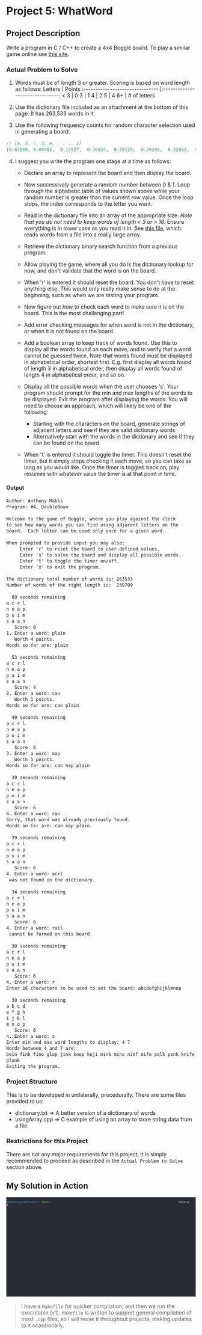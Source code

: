 # Project 5: WhatWord

## Project Description

Write a program in C / C++ to create a 4x4 Boggle board.  To play a similar game online see [this site](wordtwist.org).

### Actual Problem to Solve

1. Words must be of length 3 or greater. Scoring is based on word length as follows:
    Letters                          |  Points
    :-------------------------------:|:-------------------------------:
    < 3                              | 0
    3                                | 1
    4                                | 2
    5                                | 4
    6+                               | # of letters

2. Use the dictionary file included as an attachment at the bottom of this page. It has 263,533 words in it.

3. Use the following frequency counts for random character selection used in generating a board:

```C
// {a, b, c, d, e, . . ., z}
{0.07680, 0.09485,  0.13527,  0.16824,  0.28129,  0.29299,  0.32033,  0.34499,  0.43625,  0.43783,  0.44627,  0.49865,  0.52743,  0.59567,  0.66222,  0.69246,  0.69246,  0.76380,  0.86042,  0.92666,  0.95963,  0.96892,  0.97616,  0.97892,  0.99510,  1.00000};
```

4. I suggest you write the program one stage at a time as follows:

    - Declare an array to represent the board and then display the board.

    - Now successively generate a random number between 0 & 1. Loop through the alphabetic table of values shown above while your random number is greater than the current row value. Once the loop stops, the index corresponds to the letter you want.

    - Read in the dictionary file into an array of the appropriate size. *Note that you do _not_ need to keep words of length < 3 or > 16*. Ensure everything is in lower case as you read it in. See [this file](usingArray.c), which reads words from a file into a really large array.

    - Retrieve the dictionary binary search function from a previous program.

    - Allow playing the game, where all you do is the dictionary lookup for now, and don't validate that the word is on the board.

    - When 'r' is entered it should reset the board. You don't have to reset anything else. This would only really make sense to do at the beginning, such as when we are testing your program.

    - Now figure out how to check each word to make sure it is on the board.  This is the most challenging part!

    - Add error checking messages for when word is not in the dictionary, or when it is not found on the board.

    - Add a boolean array to keep track of words found. Use this to display all the words found on each move, and to verify that a word cannot be guessed twice. Note that words found must be displayed in alphabetical order, shortest first. E.g. first display all words found of length 3 in alphabetical order, then display all words found of length 4 in alphabetical order, and so on.

    - Display all the possible words when the user chooses 's'.  Your program should prompt for the min and max lengths of the words to be displayed.  Exit the program after displaying the words.  You will need to choose an approach, which will likely be one of the following:
        - Starting with the characters on the board, generate strings of adjacent letters and see if they are valid dictionary words
        - Alternatively start with the words in the dictionary and see if they can be found on the board

    - When 't' is entered it should toggle the timer.  This doesn't reset the timer, but it simply stops checking it each move, so you can take as long as you would like.  Once the timer is toggled back on, play resumes with whatever value the timer is at that point in time.

#### Output

```Output
Author: Anthony Makis
Program: #4, DoubleDown

Welcome to the game of Boggle, where you play against the clock
to see how many words you can find using adjacent letters on the  
board.  Each letter can be used only once for a given word.
  
When prompted to provide input you may also:
     Enter 'r' to reset the board to user-defined values.
     Enter 's' to solve the board and display all possible words.
     Enter 't' to toggle the timer on/off.
     Enter 'x' to exit the program.
  
The dictionary total number of words is: 263533
Number of words of the right length is:  259709

  60 seconds remaining
a c r l
n e a p
p u i m
s a a n
   Score: 0
1. Enter a word: plain
   Worth 4 points.
Words so far are: plain

  53 seconds remaining
a c r l
n e a p
p u i m
s a a n
   Score: 4
2. Enter a word: can
   Worth 1 points.
Words so far are: can plain

  49 seconds remaining
a c r l
n e a p
p u i m
s a a n
   Score: 5
3. Enter a word: map
   Worth 1 points.
Words so far are: can map plain

  39 seconds remaining
a c r l
n e a p
p u i m
s a a n
   Score: 6
4. Enter a word: can
Sorry, that word was already previously found.
Words so far are: can map plain

  39 seconds remaining
a c r l
n e a p
p u i m
s a a n
   Score: 6
4. Enter a word: acrl
 was not found in the dictionary.

  34 seconds remaining
a c r l
n e a p
p u i m
s a a n
   Score: 6
4. Enter a word: rail
 cannot be formed on this board.

  30 seconds remaining
a c r l
n e a p
p u i m
s a a n
   Score: 6
4. Enter a word: r
Enter 16 characters to be used to set the board: abcdefghijklmnop

  30 seconds remaining
a b c d
e f g h
i j k l
m n o p
   Score: 6
4. Enter a word: s
Enter min and max word lengths to display: 4 7
Words between 4 and 7 are:
bein fink fino glop jink knop koji mink mino nief nife polk ponk knife plonk
Exiting the program.
```

### Project Structure

This is to be developed in unilaterally, procedurally. There are some files provided to us:

- dictionary.txt => A better version of a dictionary of words
- usingArray.cpp => C example of using an array to store string data from a file

### Restrictions for this Project

There are not any major requirements for this project, it is simply recommended to proceed as described in the `Actual Problem to Solve` section above.

## My Solution in Action

![Project 5 in Action!](./runningProject5.gif)

> I have a `Makefile` for quicker compilation, and then we run the executable (v1). `Makefile` is written to support general compilation of most `.cpp` files, so I will reuse it throughout projects, making updates to it ocassionally.
